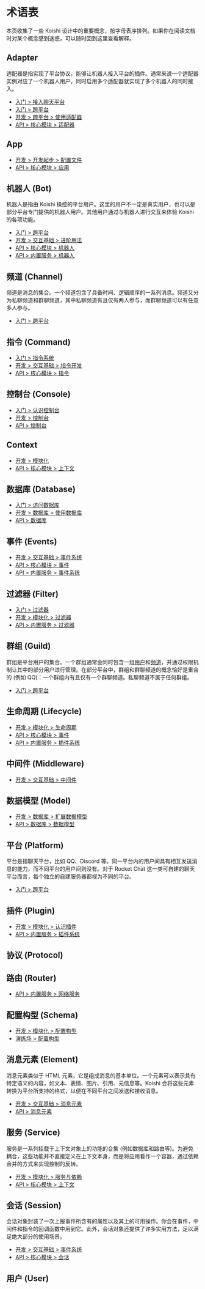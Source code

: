 # 术语表

本页收集了一些 Koishi 设计中的重要概念，按字母表序排列。如果你在阅读文档时对某个概念感到迷惑，可以随时回到这里查看解释。

## Adapter

适配器是指实现了平台协议，能够让机器人接入平台的插件。通常来说一个适配器实例对应了一个机器人用户，同时启用多个适配器就实现了多个机器人的同时接入。

- [入门 > 接入聊天平台](../manual/console/adapter.md)
- [入门 > 跨平台](../manual/usage/platform.html#基础概念)
- [开发 > 跨平台 > 使用适配器](../guide/adapter/index.md)
- [API > 核心模块 > 适配器](./core/adapter.md)

## App

- [开发 > 开发起步 > 配置文件](../guide/develop/config.md)
- [API > 核心模块 > 应用](./core/app.md)

## 机器人 (Bot)

机器人是指由 Koishi 操控的平台用户。这里的用户不一定是真实用户，也可以是部分平台专门提供的机器人用户。其他用户通过与机器人进行交互来体验 Koishi 的各项功能。

- [入门 > 跨平台](../manual/usage/platform.html#基础概念)
- [开发 > 交互基础 > 进阶用法](../guide/basic/advanced.html#机器人对象)
- [API > 核心模块 > 机器人](./core/bot.md)
- [API > 内置服务 > 机器人](./service/bots.md)

## 频道 (Channel)

频道是消息的集合。一个频道包含了具备时间、逻辑顺序的一系列消息。频道又分为私聊频道和群聊频道，其中私聊频道有且仅有两人参与，而群聊频道可以有任意多人参与。

- [入门 > 跨平台](../manual/usage/platform.html#基础概念)

## 指令 (Command)

- [入门 > 指令系统](../manual/usage/command.md)
- [开发 > 交互基础 > 指令开发](../guide/basic/command.md)
- [API > 核心模块 > 指令](./core/command.md)

## 控制台 (Console)

- [入门 > 认识控制台](../manual/console/index.md)
- [开发 > 控制台](../guide/console/index.md)
- [API > 控制台](./console/index.md)

## Context

- [开发 > 模块化](../guide/plugin/index.md)
- [API > 核心模块 > 上下文](./core/context.md)

## 数据库 (Database)

- [入门 > 访问数据库](../manual/recipe/dataview.md)
- [开发 > 数据库 > 使用数据库](../guide/database/index.md)
- [API > 数据库](./database/built-in.md)

## 事件 (Events)

- [开发 > 交互基础 > 事件系统](../guide/basic/events.md)
- [API > 核心模块 > 事件](./core/events.md)
- [API > 内置服务 > 事件系统](./service/events.md)

## 过滤器 (Filter)

- [入门 > 过滤器](../manual/usage/filter.md)
- [开发 > 模块化 > 过滤器](../guide/plugin/filter.md)
- [API > 内置服务 > 过滤器](./service/filter.md)

## 群组 (Guild)

群组是平台用户的集合。一个群组通常会同时包含一组[用户](#用户)和[频道](#频道)，并通过权限机制让其中的部分用户进行管理。在部分平台中，群组和群聊频道的概念恰好是重合的 (例如 QQ)：一个群组内有且仅有一个群聊频道。私聊频道不属于任何群组。

- [入门 > 跨平台](../manual/usage/platform.html#基础概念)

## 生命周期 (Lifecycle)

- [开发 > 模块化 > 生命周期](../guide/plugin/lifecycle.md)
- [API > 核心模块 > 事件](./core/events.html#生命周期事件)
- [API > 内置服务 > 插件系统](./service/registry.md)

## 中间件 (Middleware)

- [开发 > 交互基础 > 中间件](../guide/basic/middleware.md)

## 数据模型 (Model)

- [开发 > 数据库 > 扩展数据模型](../guide/database/model.md#扩展数据模型)
- [API > 数据库 > 数据模型](./database/model.md)

## 平台 (Platform)

平台是指聊天平台，比如 QQ、Discord 等。同一平台内的用户间具有相互发送消息的能力，而不同平台的用户间则没有。对于 Rocket Chat 这一类可自建的聊天平台而言，每个独立的自建服务器都视为不同的平台。

- [入门 > 跨平台](../manual/usage/platform.html#基础概念)

## 插件 (Plugin)

- [开发 > 模块化 > 认识插件](../guide/plugin/index.md)
- [API > 内置服务 > 插件系统](./service/registry.md)

## 协议 (Protocol)

## 路由 (Router)

- [API > 内置服务 > 网络服务](./service/router.md)

## 配置构型 (Schema)

- [开发 > 模块化 > 配置构型](../guide/plugin/schema.md)
- [演练场 > 配置构型](../schema/index.md)

## 消息元素 (Element)

消息元素类似于 HTML 元素，它是组成消息的基本单位。一个元素可以表示具有特定语义的内容，如文本、表情、图片、引用、元信息等。Koishi 会将这些元素转换为平台所支持的格式，以便在不同平台之间发送和接收消息。

- [开发 > 交互基础 > 消息元素](../guide/basic/element.md)
- [API > 消息元素](./message/syntax.md)

## 服务 (Service)

服务是一系列挂载于上下文对象上的功能的合集 (例如数据库和路由等)。为避免耦合，这些功能并不直接定义在上下文本身，而是将应用看作一个容器，通过依赖合并的方式来实现控制的反转。

- [开发 > 模块化 > 服务与依赖](../guide/plugin/service.md)
- [API > 核心模块 > 上下文](./core/context.md#混入属性和方法)

## 会话 (Session)

会话对象封装了一次上报事件所含有的属性以及其上的可用操作。你会在事件，中间件和指令的回调函数中用到它。此外，会话对象还提供了许多实用方法，足以满足绝大部分的使用场景。

- [开发 > 交互基础 > 事件系统](../guide/basic/events.md)
- [API > 核心模块 > 会话](./core/session.md)

## 用户 (User)
